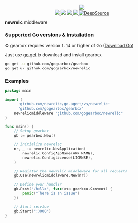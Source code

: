 <p align="center">
	<a href="https://gogearbox.com">
    	<img src="https://raw.githubusercontent.com/gogearbox/gearbox/master/assets/gearbox-512.png"/>
	</a>
    <br />
    <a href="https://godoc.org/github.com/gogearbox/netadaptor">
      <img src="https://godoc.org/github.com/gogearbox/netadaptor?status.png" />
    </a>
    <img src="https://github.com/gogearbox/netadaptor/workflows/Test%20&%20Build/badge.svg?branch=master" />
    <a href="https://goreportcard.com/report/github.com/gogearbox/gearbox">
      <img src="https://goreportcard.com/badge/github.com/gogearbox/netadaptor" />
    </a>
	<a href="https://discord.com/invite/CT8my4R">
      <img src="https://img.shields.io/discord/716724372642988064?label=Discord&logo=discord">
  	</a>
    <a href="https://deepsource.io/gh/gogearbox/netadaptor/?ref=repository-badge" target="_blank">
      <img alt="DeepSource" title="DeepSource" src="https://static.deepsource.io/deepsource-badge-light-mini.svg">
    </a>
</p>

**newrelic** middleware


### Supported Go versions & installation

:gear: gearbox requires version `1.14` or higher of Go ([Download Go](https://golang.org/dl/))

Just use [go get](https://golang.org/cmd/go/#hdr-Add_dependencies_to_current_module_and_install_them) to download and install gearbox

```bash
go get -u github.com/gogearbox/gearbox
go get u- github.com/gogearbox/newrelic
```


### Examples

```go
package main

import (
	  "github.com/newrelic/go-agent/v3/newrelic"
	  "github.com/gogearbox/gearbox"
    newrelicmiddleware "github.com/gogearbox/newrelic"
)

func main() {
	// Setup gearbox
	gb := gearbox.New()

	// Initialize newrelic
	nr, _ := newrelic.NewApplication(
		newrelic.ConfigAppName(APP_NAME),
		newrelic.ConfigLicense(LICENSE),
	)

	// Register the newrelic middleware for all requests
	gb.Use(newrelicmiddleware.New(nr))

	// Define your handler
	gb.Post("/hello", func(ctx gearbox.Context) {
		panic("There is an issue")
	})

	// Start service
	gb.Start(":3000")
}

```
